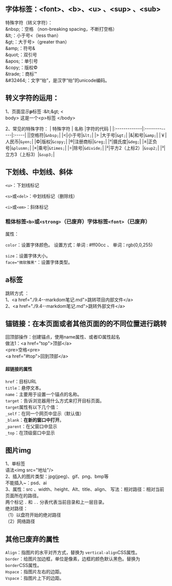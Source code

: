 ## 字体标签：\<font>、\<b>、\<u> 、\<sup> 、\<sub>  
特殊字符（转义字符）：  
\&nbsp;：空格 （non-breaking  spacing，不断打空格）  
\&lt;：小于号<（less than）  
\&gt;：大于号>（greater than）  
\&amp;：符号&  
\&quot;：双引号  
\&apos;：单引号  
\&copy;：版权©  
\&trade;：商标™  
\&#32464;：文字“绐”，是汉字“绐”的unicode编码。  

## 转义字符的运用：  
1、页面显示**p**标签 :\&lt;\&gt; 
&lt;  
body&gt;
这是一个&lt;p&gt;标签
&lt;/body&gt;  

2、常见的特殊字符：
| 特殊字符 | 名称 |字符的代码 |
|:-------------|:-------------|:-----|
||空格符|`&nbsp;`|
|<|小于号|`&lt;`|
|> |大于号|`&gt;`|
|&|和号|`&amp;`|
|￥|人民币|`&yen;`|
|©|版权|`&copy;`|
|®|注册商标|`&reg;`|
|°|摄氏度|`&deg;`|
|±|正负号|`&plusmn;`|
|×|乘号|`&times;`|
|÷|除号|`&divide;`|
|²|平方2（上标2）|`&sup2;`|
|³|立方3（上标3）|`&sup3;`|  

## 下划线、中划线、斜体

 `<u>`：下划线标记

 `<s>`或`<del>`：中划线标记（删除线）

`<i>`或`<em>`：斜体标记  

### 粗体标签`<b>`或`<strong>`（已废弃）字体标签`<font>`（已废弃）  
属性：

`color`：设置字体颜色。 
设置方式：单词 : #ff00cc 、 
单词：rgb(0,0,255)
  
`size`：设置字体大小。  
`face="微软雅黑"`：设置字体类型。  

## a标签 
跳转方式 ：  
1、\<a href="./9.4--markdom笔记.md">跳转项目内部文件\</a>  
2、\<a href="./9.4--markdom笔记.md">跳转外部文件\</a>  

## 锚链接：在本页面或者其他页面的的不同位置进行跳转  
回顶部操作：创建锚点，使用name属性、或者ID属性起名  
做法1：\<a href="top">顶部\</a>  
\<pre>空格\<pre>  
\<a href="#top">回到顶部\</a>  
#### 超链接的属性
 `href`：目标URL  
`title`：悬停文本。  
`name`：主要用于设置一个锚点的名称。  
`target`：告诉浏览器用什么方式来打开目标页面。  
`target`属性有以下几个值：  
`_self`：在同一个网页中显示（默认值）  
`_blank`：**在新的窗口中打开**。  
`_parent`：在父窗口中显示    
`_top`：在顶级窗口中显示
 


## 图片img
1、单标签  
语法\<img src="地址"/>  
2、插入的图片类型：jpg(jpeg)、gif、png、bmp等  
不能插入~：psd、ai  
3、属性：src 、width、height、Alt、title、align、 
写法：相对路径：相对当前页面所在的路径。  
两个标记 `.` 和 `..` 分表代表当前目录和上一层目录。  
绝对路径：  
（1）以盘符开始的绝对路径  
（2）网络路径  

## 其他已废弃的属性

`Align`：指图片的水平对齐方式，替换为 `vertical-align`CSS属性。  
`border`：给图片加边框，单位是像素，边框的颜色默认黑色。替换为   
`border`CSS属性。  
`Hspace`：指图片左右的边距。  
`Vspace`：指图片上下的边距。
